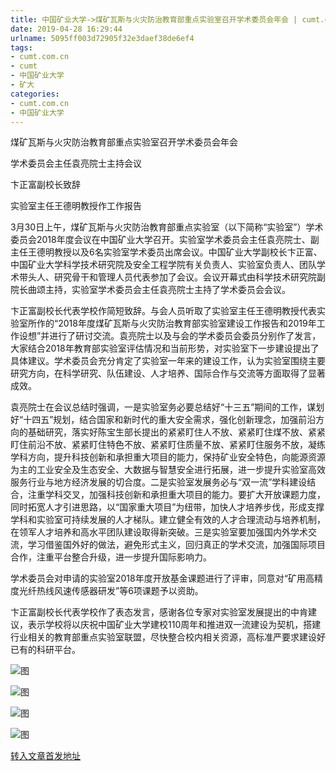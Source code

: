 ```yaml
---
title: 中国矿业大学->煤矿瓦斯与火灾防治教育部重点实验室召开学术委员会年会 | cumt.com.cn
date: 2019-04-28 16:29:44
urlname: 5095ff003d72905f32e3daef38de6ef4
tags: 
- cumt.com.cn
- cumt
- 中国矿业大学
- 矿大
categories:
- cumt.com.cn
- 中国矿业大学
---
```


煤矿瓦斯与火灾防治教育部重点实验室召开学术委员会年会

学术委员会主任袁亮院士主持会议

卞正富副校长致辞

实验室主任王德明教授作工作报告

3月30日上午，煤矿瓦斯与火灾防治教育部重点实验室（以下简称“实验室”）学术委员会2018年度会议在中国矿业大学召开。实验室学术委员会主任袁亮院士、副主任王德明教授以及6名实验室学术委员出席会议。中国矿业大学副校长卞正富、中国矿业大学科学技术研究院及安全工程学院有关负责人、实验室负责人、团队学术带头人、研究骨干和管理人员代表参加了会议。会议开幕式由科学技术研究院副院长曲颂主持，实验室学术委员会主任袁亮院士主持了学术委员会会议。

卞正富副校长代表学校作简短致辞。与会人员听取了实验室主任王德明教授代表实验室所作的“2018年度煤矿瓦斯与火灾防治教育部实验室建设工作报告和2019年工作设想”并进行了研讨交流。袁亮院士以及与会的学术委员会委员分别作了发言，大家结合2018年教育部实验室评估情况和当前形势，对实验室下一步建设提出了具体建议。学术委员会充分肯定了实验室一年来的建设工作，认为实验室围绕主要研究方向，在科学研究、队伍建设、人才培养、国际合作与交流等方面取得了显著成效。

袁亮院士在会议总结时强调，一是实验室务必要总结好“十三五”期间的工作，谋划好“十四五”规划，结合国家和新时代的重大安全需求，强化创新理念，加强前沿方向的基础研究，落实好陈宝生部长提出的紧紧盯住人不放、紧紧盯住煤不放、紧紧盯住前沿不放、紧紧盯住特色不放、紧紧盯住质量不放、紧紧盯住服务不放，凝练学科方向，提升科技创新和承担重大项目的能力，保持矿业安全特色，向能源资源为主的工业安全及生态安全、大数据与智慧安全进行拓展，进一步提升实验室高效服务行业与地方经济发展的切合度。二是实验室发展务必与“双一流”学科建设结合，注重学科交叉，加强科技创新和承担重大项目的能力。要扩大开放课题力度，同时拓宽人才引进思路，以“国家重大项目”为纽带，加快人才培养步伐，形成支撑学科和实验室可持续发展的人才梯队。建立健全有效的人才合理流动与培养机制，在领军人才培养和高水平团队建设取得新突破。三是实验室要加强国内外学术交流，学习借鉴国外好的做法，避免形式主义，回归真正的学术交流，加强国际项目合作，注重平台整合升级，进一步提升国际影响力。

学术委员会对申请的实验室2018年度开放基金课题进行了评审，同意对“矿用高精度光纤热线风速传感器研发”等6项课题予以资助。

卞正富副校长代表学校作了表态发言，感谢各位专家对实验室发展提出的中肯建议，表示学校将以庆祝中国矿业大学建校110周年和推进双一流建设为契机，搭建行业相关的教育部重点实验室联盟，尽快整合校内相关资源，高标准严要求建设好已有的科研平台。

![图](http://xwzx.cumt.edu.cn/_upload/article/images/37/85/098e065d4f3fa113444214eabf27/71ecb66a-6253-4d24-a696-daf0b076b51f.jpg)

![图](http://xwzx.cumt.edu.cn/_upload/article/images/37/85/098e065d4f3fa113444214eabf27/fe323673-9df9-434a-8cdd-169eab2a830f.jpg)

![图](http://xwzx.cumt.edu.cn/_upload/article/images/37/85/098e065d4f3fa113444214eabf27/2fb33f91-9cca-4f24-969a-ccaa14da91f1.jpg)

![图](http://xwzx.cumt.edu.cn/_upload/article/images/37/85/098e065d4f3fa113444214eabf27/076179e1-65fa-48c9-aafc-8fedb7e64eb5.jpg)

[转入文章首发地址](http://xwzx.cumt.edu.cn/e6/09/c513a517641/page.htm)